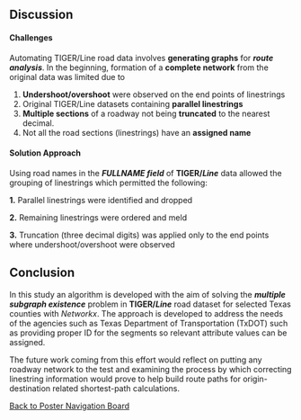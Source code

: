 ## Discussion

#### Challenges
Automating TIGER/Line road data involves **generating graphs** for **_route analysis_**. In the beginning, formation of a **complete network** from the original data was limited due to 
1. **Undershoot/overshoot** were observed on the end points of linestrings
2. Original TIGER/Line datasets containing **parallel linestrings**
3. **Multiple sections** of a roadway not being **truncated** to the nearest decimal.
4. Not all the road sections (linestrings) have an **assigned name**

#### Solution Approach

Using road names in the **_FULLNAME field_** of **TIGER/_Line_** data allowed the grouping of linestrings which permitted the following:

**1.** Parallel linestrings were identified and dropped

**2.** Remaining linestrings were ordered and meld

**3.** Truncation (three decimal digits) was applied only to the end points where undershoot/overshoot were observed


## Conclusion
In this study an algorithm is developed with the aim of solving the **_multiple subgraph existence_** problem in **TIGER/_Line_** road dataset for selected Texas counties with *Networkx*. The approach is developed to address the needs of the agencies such as Texas Department of Transportation (TxDOT) such as providing proper ID for the segments so relevant attribute values can be assigned.

The future work coming from this effort would reflect on putting any roadway network to the test and examining the process by which correcting linestring information would prove to help build route paths for origin-destination related shortest-path calculations.



[Back to Poster Navigation Board](./README.md#Outline)

